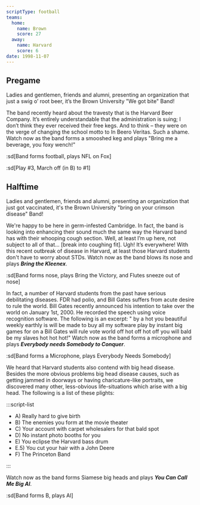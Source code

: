 ```yaml
---
scriptType: football
teams:
  home:
    name: Brown
    score: 27
  away:
    name: Harvard
    score: 6
date: 1998-11-07
---
```


## Pregame

Ladies and gentlemen, friends and alumni, presenting an organization that just a swig o’ root beer, it’s the Brown University "We got bite" Band!

The band recently heard about the travesty that is the Harvard Beer Company. It’s entirely understandable that the administration is suing; I don’t think they ever received their free kegs. And to think – they were on the verge of changing the school motto to In Beero Veritas. Such a shame. Watch now as the band forms a smooshed keg and plays "Bring me a beverage, you foxy wench!"

:sd[Band forms football, plays NFL on Fox]

:sd[Play #3, March off (in B) to #1]

## Halftime

Ladies and gentlemen, friends and alumni, presenting an organization that just got vaccinated, it's the Brown University "bring on your crimson disease" Band!

We're happy to be here in germ-infested Cambridge. In fact, the band is looking into enhancing their sound much the same way the Harvard band has with their whooping cough section. Well, at least I’m up here, not subject to all of that… [break into coughing fit]. Ugh! It’s everywhere! With this recent outbreak of disease in Harvard, at least those Harvard students don't have to worry about STDs. Watch now as the band blows its nose and plays **_Bring the Kleenex_**.

:sd[Band forms nose, plays Bring the Victory, and Flutes sneeze out of nose]

In fact, a number of Harvard students from the past have serious debilitating diseases. FDR had polio, and Bill Gates suffers from acute desire to rule the world. Bill Gates recently announced his intention to take over the world on January 1st, 2000. He recorded the speech using voice recognition software. The following is an excerpt: " by a hot you beautiful weekly earthly is will be made to buy all my software play by instant big games for on a Bill Gates will rule vote world off hot off hot off you will bald be my slaves hot hot hot!" Watch now as the band forms a microphone and plays **_Everybody needs Somebody to Conquer_**.

:sd[Band forms a Microphone, plays Everybody Needs Somebody]

We heard that Harvard students also contend with big head disease. Besides the more obvious problems big head disease causes, such as getting jammed in doorways or having charicature-like portraits, we discovered many other, less-obvious life-situations which arise with a big head. The following is a list of these plights:

:::script-list

- A) Really hard to give birth
- B) The enemies you form at the movie theater
- C) Your account with carpet wholesalers for that bald spot
- D) No instant photo booths for you
- E) You eclipse the Harvard bass drum
- E.5) You cut your hair with a John Deere
- F) The Princeton Band

:::

Watch now as the band forms Siamese big heads and plays **_You Can Call Me Big Al_**.

:sd[Band forms B, plays Al]
